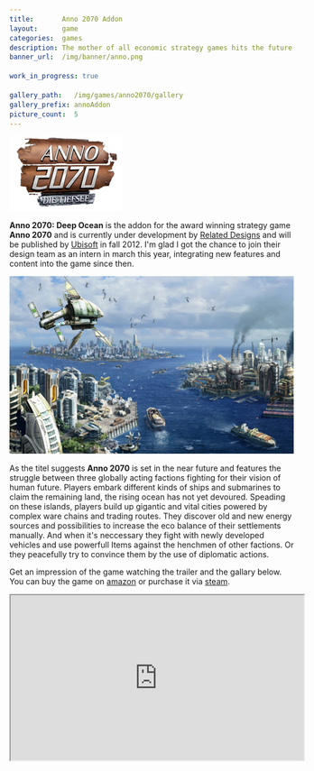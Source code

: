 ```yaml
---
title:       Anno 2070 Addon
layout:      game
categories:  games
description: The mother of all economic strategy games hits the future.
banner_url:  /img/banner/anno.png

work_in_progress: true

gallery_path:   /img/games/anno2070/gallery
gallery_prefix: annoAddon
picture_count:  5
---
```



<img class="float left"
       src="/img/games/anno2070/deep-ocean-logo-ger.png"
       alt="Anno Artwork showing the game world"
     title="Anno Artwork">

__Anno 2070: Deep Ocean__ is the addon for the award winning strategy game __Anno 2070__ and is currently under
development by [Related Designs][relatedHomepage] and will be published by [Ubisoft][ubiHomepage] in fall 2012. 
I'm glad I got the chance to join their design team as an intern in march this year, integrating new features 
and content into the game since then.

<a href="/img/games/anno2070/annoArtwork-original-1.png">
  <img src="/img/games/anno2070/annoArtwork-preview-1.png" alt="Anno Artwork">
</a>


As the titel suggests __Anno 2070__ is set in the near future and features the struggle between 
three globally acting factions fighting for their vision of human future. Players embark different kinds
of ships and submarines to claim the remaining land, the rising ocean has not yet devoured. Speading on
these islands, players build up gigantic and vital cities powered by complex ware chains and trading routes.
They discover old and new energy sources and possibilities to increase the eco balance of their settlements manually.
And when it's neccessary they fight with newly developed vehicles and use powerfull Items against the henchmen of
other factions. Or they peacefully try to convince them by the use of diplomatic actions.

Get an impression of the game watching the trailer and the gallary below. You can buy the game on [amazon][amazonAnno]
or purchase it via [steam][steamAnno].


<iframe 
    src="http://player.vimeo.com/video/41607191?title=0&amp;byline=0&amp;portrait=0&amp;color=c5c533" 
    width="520" 
    height="293" 
    webkitAllowFullScreen="true"
    mozallowfullscreen="true"
    allowFullScreen="true" />


## Gallery:

<!-- gallery snippet -->
{% if page.gallery_path %}
<div class="gallery">
  <ul>
    {% for i in (1...page.picture_count) %}
    <li>
      <a {% if i == 1 %}class="active"{% endif %}
         href="{{ page.gallery_path }}/{{ page.gallery_prefix }}-original-{{ i }}.png"
         data-preview-url="{{ page.gallery_path }}/{{ page.gallery_prefix }}-preview-{{ i }}.png">
        <img src="{{ page.gallery_path }}/{{ page.gallery_prefix }}-thumb-{{ i }}.png" />
      </a>
    </li>
    {% endfor %}
  </ul>

  <div class="display-wrapper">
    <img src="{{ page.gallery_path }}/{{ page.gallery_prefix }}-preview-1.png" />
    <a href="{{ page.gallery_path }}/{{ page.gallery_prefix }}-original-1.png">Download Original</a>
  </div>
</div>
{% endif %}
<!-- gallery snippet -->

[relatedHomepage]: http://www.related-designs.com
[ubiHomepage]: http://www.ubi.com
[steamAnno]: http://store.steampowered.com/app/48240/
[amazonAnno]: http://www.amazon.com/Anno-2070/dp/0700026657/ref=sr_1_3?ie=UTF8&qid=1336231745&sr=8-3
